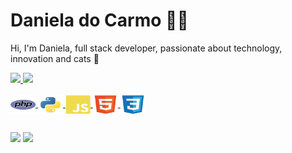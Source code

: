 # Daniela do Carmo :woman_technologist: 

Hi, I'm Daniela, full stack developer, passionate about technology, innovation and cats 🐾

<div>
<a href="https://github.com/daniela-docarmo">
<img height="180em" src="https://github-readme-stats.vercel.app/api/top-langs/?username=daniela-docarmo&layout=compact&langs_count=7&theme=dracula"/>
<img height="180em" src="https://github-readme-stats.vercel.app/api?username=daniela-docarmo&show_icons=true&theme=dracula&include_all_commits=true&count_private=true"/>
</div>

<div style="display: inline_block"><br>
  <img align="center" alt="Dani-PHP" height="30" width="40" src="https://raw.githubusercontent.com/devicons/devicon/master/icons/php/php-original.svg">
  <img align="center" alt="Dani-Python" height="30" width="40" src="https://raw.githubusercontent.com/devicons/devicon/master/icons/python/python-original.svg">
  <img align="center" alt="Dani-Js" height="30" width="40" src="https://raw.githubusercontent.com/devicons/devicon/master/icons/javascript/javascript-plain.svg">
  <img align="center" alt="Dani-HTML" height="30" width="40" src="https://raw.githubusercontent.com/devicons/devicon/master/icons/html5/html5-original.svg">
  <img align="center" alt="Dani-CSS" height="30" width="40" src="https://raw.githubusercontent.com/devicons/devicon/master/icons/css3/css3-original.svg">
  
  ##

<div> 
  <a href = "mailto:daniela.carmo9999@gmail.com"><img src="https://img.shields.io/badge/-Gmail-%23333?style=for-the-badge&logo=gmail&logoColor=white" target="_blank"></a>
  <a href="https://www.linkedin.com/in/daniela-do-carmo-06b9911a2/" target="_blank"><img src="https://img.shields.io/badge/-LinkedIn-%230077B5?style=for-the-badge&logo=linkedin&logoColor=white" target="_blank"></a> 
  
</div>

